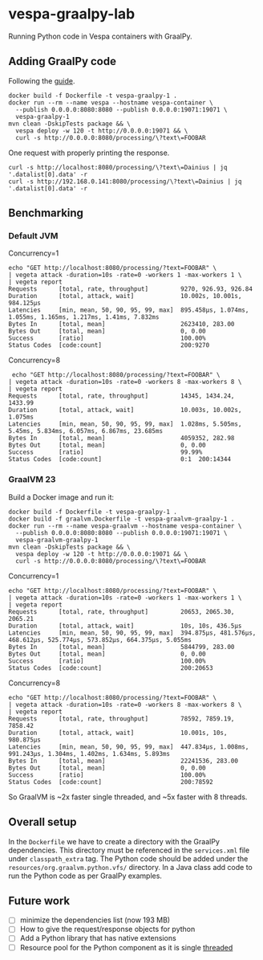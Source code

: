 # vespa-graalpy-lab

Running Python code in Vespa containers with GraalPy.

## Adding GraalPy code

Following the [guide](https://www.graalvm.org/python/#getting-started).

```shell
docker build -f Dockerfile -t vespa-graalpy-1 .
docker run --rm --name vespa --hostname vespa-container \
  --publish 0.0.0.0:8080:8080 --publish 0.0.0.0:19071:19071 \
  vespa-graalpy-1
mvn clean -DskipTests package && \
  vespa deploy -w 120 -t http://0.0.0.0:19071 && \
  curl -s http://0.0.0.0:8080/processing/\?text\=FOOBAR
```

One request with properly printing the response.
```shell
curl -s http://localhost:8080/processing/\?text\=Dainius | jq '.datalist[0].data' -r
curl -s http://192.168.0.141:8080/processing/\?text\=Dainius | jq '.datalist[0].data' -r
```

## Benchmarking

### Default JVM

Concurrency=1
```
echo "GET http://localhost:8080/processing/?text=FOOBAR" \
| vegeta attack -duration=10s -rate=0 -workers 1 -max-workers 1 \
| vegeta report
Requests      [total, rate, throughput]         9270, 926.93, 926.84
Duration      [total, attack, wait]             10.002s, 10.001s, 984.125µs
Latencies     [min, mean, 50, 90, 95, 99, max]  895.458µs, 1.074ms, 1.055ms, 1.165ms, 1.217ms, 1.41ms, 7.832ms
Bytes In      [total, mean]                     2623410, 283.00
Bytes Out     [total, mean]                     0, 0.00
Success       [ratio]                           100.00%
Status Codes  [code:count]                      200:9270
```

Concurrency=8
```
 echo "GET http://localhost:8080/processing/?text=FOOBAR" \
| vegeta attack -duration=10s -rate=0 -workers 8 -max-workers 8 \
| vegeta report
Requests      [total, rate, throughput]         14345, 1434.24, 1433.99
Duration      [total, attack, wait]             10.003s, 10.002s, 1.075ms
Latencies     [min, mean, 50, 90, 95, 99, max]  1.028ms, 5.505ms, 5.45ms, 5.834ms, 6.057ms, 6.867ms, 23.685ms
Bytes In      [total, mean]                     4059352, 282.98
Bytes Out     [total, mean]                     0, 0.00
Success       [ratio]                           99.99%
Status Codes  [code:count]                      0:1  200:14344
```

### GraalVM 23

Build a Docker image and run it:
```shell
docker build -f Dockerfile -t vespa-graalpy-1 .
docker build -f graalvm.Dockerfile -t vespa-graalvm-graalpy-1 .
docker run --rm --name vespa-graalvm --hostname vespa-container \
  --publish 0.0.0.0:8080:8080 --publish 0.0.0.0:19071:19071 \
  vespa-graalvm-graalpy-1
mvn clean -DskipTests package && \
  vespa deploy -w 120 -t http://0.0.0.0:19071 && \
  curl -s http://0.0.0.0:8080/processing/\?text\=FOOBAR
```

Concurrency=1
```
echo "GET http://localhost:8080/processing/?text=FOOBAR" \
| vegeta attack -duration=10s -rate=0 -workers 1 -max-workers 1 \
| vegeta report
Requests      [total, rate, throughput]         20653, 2065.30, 2065.21
Duration      [total, attack, wait]             10s, 10s, 436.5µs
Latencies     [min, mean, 50, 90, 95, 99, max]  394.875µs, 481.576µs, 468.612µs, 525.774µs, 573.852µs, 664.375µs, 5.055ms
Bytes In      [total, mean]                     5844799, 283.00
Bytes Out     [total, mean]                     0, 0.00
Success       [ratio]                           100.00%
Status Codes  [code:count]                      200:20653
```

Concurrency=8
```shell
echo "GET http://localhost:8080/processing/?text=FOOBAR" \
| vegeta attack -duration=10s -rate=0 -workers 8 -max-workers 8 \
| vegeta report
Requests      [total, rate, throughput]         78592, 7859.19, 7858.42
Duration      [total, attack, wait]             10.001s, 10s, 980.875µs
Latencies     [min, mean, 50, 90, 95, 99, max]  447.834µs, 1.008ms, 991.243µs, 1.304ms, 1.402ms, 1.634ms, 5.893ms
Bytes In      [total, mean]                     22241536, 283.00
Bytes Out     [total, mean]                     0, 0.00
Success       [ratio]                           100.00%
Status Codes  [code:count]                      200:78592
```

So GraalVM is ~2x faster single threaded, and ~5x faster with 8 threads.

## Overall setup

In the `Dockerfile` we have to create a directory with the GraalPy dependencies.
This directory must be referenced in the `services.xml` file under `classpath_extra` tag.
The Python code should be added under the `resources/org.graalvm.python.vfs/` directory.
In a Java class add code to run the Python code as per GraalPy examples.

## Future work

- [ ] minimize the dependencies list (now 193 MB)
- [ ] How to give the request/response objects for python
- [ ] Add a Python library that has native extensions
- [ ] Resource pool for the Python component as it is single [threaded](https://github.com/oracle/graalpython/blob/08eaa6f1c4328a77b445792e1e70f98b129fe3d2/docs/contributor/IMPLEMENTATION_DETAILS.md?plain=1#L143)
